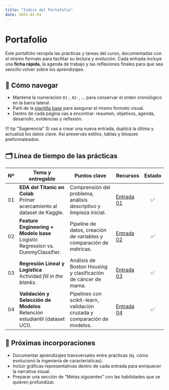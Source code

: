 ```yaml
---
title: "Índice del Portafolio"
date: 2025-01-01
---
```


# Portafolio

Este portafolio recopila las prácticas y tareas del curso, documentadas con el mismo formato para facilitar su lectura y evolución.
Cada entrada incluye una **ficha rápida**, la agenda de trabajo y las reflexiones finales para que sea sencillo volver sobre los aprendizajes.

## 🧭 Cómo navegar

- Mantené la numeración `01-`, `02-`, … para conservar el orden cronológico en la barra lateral.
- Partí de la [plantilla base](plantilla.md) para asegurar el mismo formato visual.
- Dentro de cada página vas a encontrar: resumen, objetivos, agenda, desarrollo, evidencias y reflexión.

!!! tip "Sugerencia"
    Si vas a crear una nueva entrada, duplicá la última y actualizá los datos clave. Así preservás estilos, tablas y bloques preformateados.

## 🗂️ Línea de tiempo de las prácticas

| Nº | Tema y entregable | Puntos clave | Recursos | Estado |
|:--:|-------------------|--------------|----------|:------:|
| 01 | **EDA del Titanic en Colab**<br>Primer acercamiento al dataset de Kaggle. | Comprensión del problema, análisis descriptivo y limpieza inicial. | [Entrada 01](01-primera-entrada.md) | ✅ |
| 02 | **Feature Engineering + Modelo base**<br>Logistic Regression vs. DummyClassifier. | Pipeline de datos, creación de variables y comparación de métricas. | [Entrada 02](02-Feature-Engineering.md) | ✅ |
| 03 | **Regresión Lineal y Logística**<br>Actividad *fill in the blanks*. | Análisis de Boston Housing y clasificación de cáncer de mama. | [Entrada 03](03-Regresion-Lineal-Logistica.md) | ✅ |
| 04 | **Validación y Selección de Modelos**<br>Retención estudiantil (dataset UCI). | Pipelines con scikit-learn, validación cruzada y comparación de modelos. | [Entrada 04](04-Validacion-Seleccion-de-Modelos.md) | ✅ |

## 🚧 Próximas incorporaciones

- Documentar aprendizajes transversales entre prácticas (ej. cómo evolucionó la ingeniería de características).
- Incluir gráficas representativas dentro de cada entrada para enriquecer la narrativa visual.
- Preparar una sección de “Metas siguientes” con las habilidades que se quieren profundizar.
